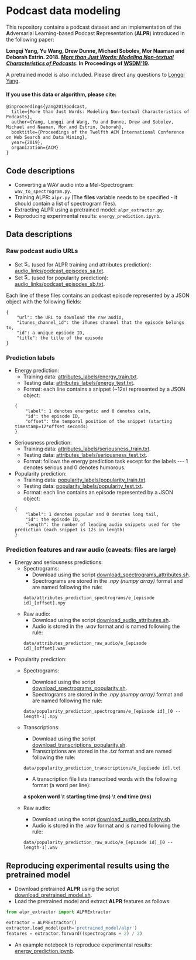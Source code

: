 # Podcast data modeling

This repository contains a podcast dataset and an implementation of the **A**dversarial **L**earning-based **P**odcast **R**epresentation (**ALPR**) introduced in the following paper:

**Longqi Yang, Yu Wang, Drew Dunne, Michael Sobolev, Mor Naaman and Deborah Estrin. 2018. [*More than Just Words: Modeling Non-textual Characteristics of Podcasts*](http://www.cs.cornell.edu/~ylongqi/paper/YangWDSNE19.pdf). In Proceedings of [WSDM’19](http://www.wsdm-conference.org/2019/).**

A pretrained model is also included. Please direct any questions to [Longqi Yang](http://www.cs.cornell.edu/~ylongqi/).

#### If you use this data or algorithm, please cite:

```
@inproceedings{yang2019podcast,
  title={More than Just Words: Modeling Non-textual Characteristics of Podcasts},
  author={Yang, Longqi and Wang, Yu and Dunne, Drew and Sobolev, Michael and Naaman, Mor and Estrin, Deborah},
  booktitle={Proceedings of the Twelfth ACM International Conference on Web Search and Data Mining},
  year={2019},
  organization={ACM}
}
```

## Code descriptions
* Converting a WAV audio into a Mel-Spectrogram: ```wav_to_spectrogram.py```.
* Training ALPR: ```alpr.py``` (The **files** variable needs to be specified - it should contain a list of spectrogram files).
* Extracting ALPR using a pretrained model: ```alpr_extractor.py```.
* Reproducing experimental results: ```energy_prediction.ipynb```.

## Data descriptions

### Raw podcast audio URLs
* Set <img height="16px" src="https://latex.codecogs.com/gif.latex?\inline&space;\dpi{300}&space;S_a" title="S_a" /> (used for ALPR training and attributes prediction): [audio_links/podcast_episodes_sa.txt](audio_links/podcast_episodes_sa.txt).
* Set <img height="16px" src="https://latex.codecogs.com/gif.latex?\inline&space;\dpi{300}&space;S_b" title="S_b" /> (used for popularity prediction): [audio_links/podcast_episodes_sb.txt](audio_links/podcast_episodes_sa.txt).

Each line of these files contains an podcast episode represented by a JSON object with the following fields:
```
{
    "url": the URL to download the raw audio,
    "itunes_channel_id": the iTunes channel that the episode belongs to,
    "id": a unique epsiode ID,
    "title": the title of the episode
}
```

### Prediction labels
* Energy prediction:
    * Training data: [attributes_labels/energy_train.txt](attributes_labels/energy_train.txt).
    * Testing data: [attributes_labels/energy_test.txt](attributes_labels/energy_test.txt).
    * Format: each line contains a snippet (~12s) represented by a JSON object:
    ```
    {
        "label": 1 denotes energetic and 0 denotes calm,
        "id": the episode ID,
        "offset": the temporal position of the snippet (starting timestamp=12*offset seconds)
    }
    ```
* Seriousness prediction:
    * Training data: [attributes_labels/seriousness_train.txt](attributes_labels/seriousness_train.txt).
    * Testing data: [attributes_labels/seriousness_test.txt](attributes_labels/seriousness_test.txt).
    * Format: follows the energy prediction task except for the labels --- 1 denotes serious and 0 denotes humorous.
* Popularity prediction:
    * Training data: [popularity_labels/popularity_train.txt](popularity_labels/popularity_train.txt).
    * Testing data: [popularity_labels/popularity_test.txt](popularity_labels/popularity_test.txt).
    * Format: each line contains an episode represented by a JSON object:
    ```
    {
        "label": 1 denotes popular and 0 denotes long tail,
        "id": the episode ID,
        "length": the number of leading audio snippets used for the prediction (each snippet is 12s in length)
    }
    ```

### Prediction features and raw audio (caveats: files are large)
* Energy and seriousness predictions:
    * Spectrograms: 
        * Download using the script [download_spectrograms_attributes.sh](download_spectrograms_attributes.sh).
        * Spectrograms are stored in the *.npy (numpy array)* format and are named following the rule:
        ```
        data/attributes_prediction_spectrograms/e_[episode id]_[offset].npy
        ```
    * Raw audio:
        * Download using the script [download_audio_attributes.sh](download_audio_attributes.sh).
        * Audio is stored in the *.wav* format and is named following the rule:
        ```
        data/attributes_prediction_raw_audio/e_[episode id]_[offset].wav
        ```
* Popularity prediction:
    * Spectrograms:
        * Download using the script [download_spectrograms_popularity.sh](download_spectrograms_popularity.sh).
        * Spectrograms are stored in the *.npy (numpy array)* format and are named following the rule:
        ```
        data/popularity_prediction_spectrograms/e_[episode id]_[0 -- length-1].npy
        ```
    * Transcriptions:
        * Download using the script [download_transcriptions_popularity.sh](download_transcriptions_popularity.sh).
        * Transcriptions are stored in the *.txt* format and are named following the rule:
        ```
        data/popularity_prediction_transcriptions/e_[episode id].txt
        ```
        * A transcription file lists transcribed words with the following format (a word per line):
        
        **a spoken word** \t **starting time (ms)** \t **end time (ms)**
    * Raw audio:
        * Download using the script [download_audio_popularity.sh](download_audio_popularity.sh).
        * Audio is stored in the *.wav* format and is named following the rule:
        ```
        data/popularity_prediction_raw_audio/e_[episode id]_[0 -- length-1].wav
        ```

## Reproducing experimental results using the pretrained model

* Download pretrained **ALPR** using the script [download_pretrained_model.sh](download_pretrained_model.sh).
* Load the pretrained model and extract **ALPR** features as follows:

```python
from alpr_extractor import ALPRExtractor

extractor = ALPRExtractor()
extractor.load_model(path='pretrained_model/alpr')
features = extractor.forward((spectrograms + 2) / 2)
```

* An example notebook to reproduce experimental results: [energy_prediction.ipynb](energy_prediction.ipynb).
